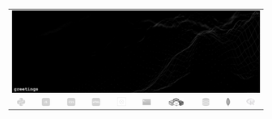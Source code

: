 

<table align="center" border="0" cellspacing="0" cellpadding="0">
<tr>
  <td colspan="10" border="0" cellspacing="0" cellpadding="0"><img src="quantized_relief_adjusted.png"/></td>
</tr>
<tr>
  <td align="center"><img src="python-16.png"/></td>
  <td align="center"><img src="js-16.png"/></td>
  <td align="center"><img src="css-16.png"/></td>
  <td align="center"><img src="html-16.png"/></td>
  <td align="center"><img src="tableau-logo.png"/></td>
  <td align="center"><img src="terminal-icon-16.png"/></td>
  <td align="center"><img src="vba-logo.png"/></td>
  <td align="center"><img src="database-5-16.png"/></td>
  <td align="center"><img src="mongodb-logo.png"/></td>
  <td align="center"><img src="r-programming-language.png"/></td>
</tr>
</table>

<!--

&nbsp;![python-16](python-16.png)
&nbsp;&nbsp;&nbsp;&nbsp;&nbsp;&nbsp;&nbsp;&nbsp;&nbsp;&nbsp;&nbsp;&nbsp;&nbsp;&nbsp;&nbsp;&nbsp;&nbsp;&nbsp;&nbsp;&nbsp;&nbsp;![js-16](js-16.png)
&nbsp;&nbsp;&nbsp;&nbsp;&nbsp;&nbsp;&nbsp;&nbsp;&nbsp;&nbsp;&nbsp;&nbsp;&nbsp;&nbsp;&nbsp;&nbsp;&nbsp;&nbsp;&nbsp;&nbsp;&nbsp;![css-16](css-16.png)
&nbsp;&nbsp;&nbsp;&nbsp;&nbsp;&nbsp;&nbsp;&nbsp;&nbsp;&nbsp;&nbsp;&nbsp;&nbsp;&nbsp;&nbsp;&nbsp;&nbsp;&nbsp;&nbsp;&nbsp;&nbsp;![html-16](html-16.png)
&nbsp;&nbsp;&nbsp;&nbsp;&nbsp;&nbsp;&nbsp;&nbsp;&nbsp;&nbsp;&nbsp;&nbsp;&nbsp;&nbsp;&nbsp;&nbsp;&nbsp;&nbsp;&nbsp;&nbsp;&nbsp;&nbsp;![tableau-logo](tableau-logo.png)
&nbsp;&nbsp;&nbsp;&nbsp;&nbsp;&nbsp;&nbsp;&nbsp;&nbsp;&nbsp;&nbsp;&nbsp;&nbsp;&nbsp;&nbsp;&nbsp;&nbsp;&nbsp;&nbsp;&nbsp;&nbsp;![excel-3-16](excel-3-16.png)
&nbsp;&nbsp;&nbsp;&nbsp;&nbsp;&nbsp;&nbsp;&nbsp;&nbsp;&nbsp;&nbsp;&nbsp;&nbsp;&nbsp;&nbsp;&nbsp;&nbsp;&nbsp;&nbsp;&nbsp;&nbsp;![database-5-16](database-5-16.png)
&nbsp;&nbsp;&nbsp;&nbsp;&nbsp;&nbsp;&nbsp;&nbsp;&nbsp;&nbsp;&nbsp;&nbsp;&nbsp;&nbsp;&nbsp;&nbsp;&nbsp;&nbsp;&nbsp;&nbsp;&nbsp;&nbsp;![mongodb-logo](mongodb-logo.png)
&nbsp;&nbsp;&nbsp;&nbsp;&nbsp;&nbsp;&nbsp;&nbsp;&nbsp;&nbsp;&nbsp;&nbsp;&nbsp;&nbsp;&nbsp;&nbsp;&nbsp;&nbsp;&nbsp;&nbsp;&nbsp;![r-programming-language](r-programming-language.png)

[![background image](quantized_relief_adjusted.jpeg)](https://wallpaperaccess.com/black-digital)



[![name](link to image on GH)](link to your URL)

<img src="quantized_relief.jpeg" alt="drawing" height="200px" width="1000px"/>


**justineichelberger/justineichelberger** is a ✨ _special_ ✨ repository because its `README.md` (this file) appears on your GitHub profile.

Here are some ideas to get you started:

- 🔭 I’m currently working on ...
- 🌱 I’m currently learning ...
- 👯 I’m looking to collaborate on ...
- 🤔 I’m looking for help with ...
- 💬 Ask me about ...
- 📫 How to reach me: ...
- 😄 Pronouns: ...
- ⚡ Fun fact: ...


